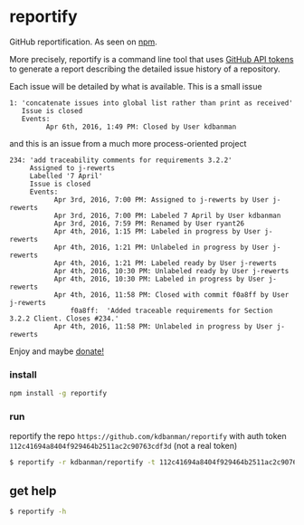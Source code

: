 # reportify

GitHub reportification.  As seen on [npm](https://www.npmjs.com/package/reportify).

More precisely, reportify is a command line tool that uses [GitHub API tokens](https://github.com/blog/1509-personal-api-tokens) to generate a report describing the detailed issue history of a repository.

Each issue will be detailed by what is available.  This is a small issue

```
1: 'concatenate issues into global list rather than print as received'
   Issue is closed
   Events:
         Apr 6th, 2016, 1:49 PM: Closed by User kdbanman
```

and this is an issue from a much more process-oriented project

```
234: 'add traceability comments for requirements 3.2.2'
     Assigned to j-rewerts
     Labelled '7 April'
     Issue is closed
     Events:
           Apr 3rd, 2016, 7:00 PM: Assigned to j-rewerts by User j-rewerts
           Apr 3rd, 2016, 7:00 PM: Labeled 7 April by User kdbanman
           Apr 3rd, 2016, 7:59 PM: Renamed by User ryant26
           Apr 4th, 2016, 1:15 PM: Labeled in progress by User j-rewerts
           Apr 4th, 2016, 1:21 PM: Unlabeled in progress by User j-rewerts
           Apr 4th, 2016, 1:21 PM: Labeled ready by User j-rewerts
           Apr 4th, 2016, 10:30 PM: Unlabeled ready by User j-rewerts
           Apr 4th, 2016, 10:30 PM: Labeled in progress by User j-rewerts
           Apr 4th, 2016, 11:58 PM: Closed with commit f0a8ff by User j-rewerts
               f0a8ff:  'Added traceable requirements for Section 3.2.2 Client. Closes #234.'
           Apr 4th, 2016, 11:58 PM: Unlabeled in progress by User j-rewerts

```

Enjoy and maybe [donate!](https://www.patreon.com/user?u=3200065)

### install

```bash
npm install -g reportify
```

### run

reportify the repo `https://github.com/kdbanman/reportify` with auth token `112c41694a8404f929464b2511ac2c90763cdf3d` (not a real token)

```bash
$ reportify -r kdbanman/reportify -t 112c41694a8404f929464b2511ac2c90763cdf3d
```

## get help

```bash
$ reportify -h
```
